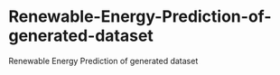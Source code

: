 # Renewable-Energy-Prediction-of-generated-dataset
Renewable Energy Prediction of generated dataset
